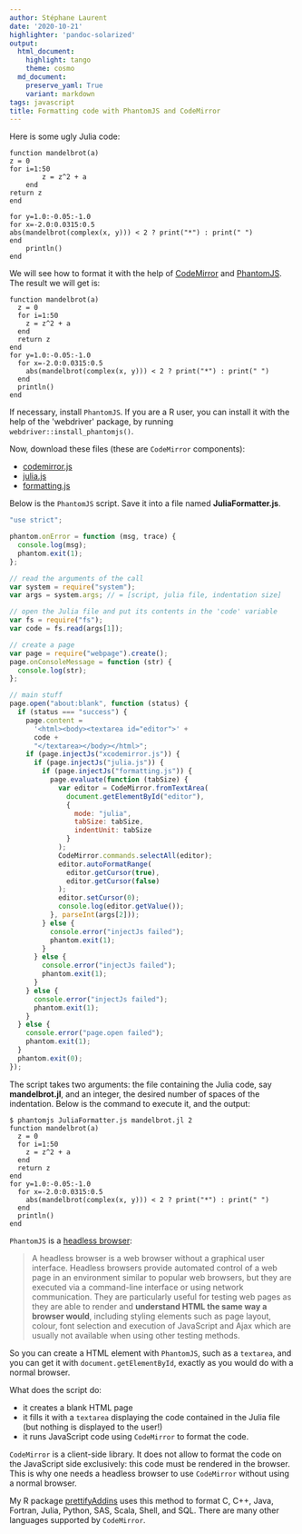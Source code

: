 ```yaml
---
author: Stéphane Laurent
date: '2020-10-21'
highlighter: 'pandoc-solarized'
output:
  html_document:
    highlight: tango
    theme: cosmo
  md_document:
    preserve_yaml: True
    variant: markdown
tags: javascript
title: Formatting code with PhantomJS and CodeMirror
---
```


Here is some ugly Julia code:

``` {.julia}
function mandelbrot(a)
z = 0
for i=1:50
        z = z^2 + a
    end
return z
end

for y=1.0:-0.05:-1.0
for x=-2.0:0.0315:0.5
abs(mandelbrot(complex(x, y))) < 2 ? print("*") : print(" ")
end
    println()
end
```

We will see how to format it with the help of
[CodeMirror](https://codemirror.net/) and
[PhantomJS](https://phantomjs.org/). The result we will get is:

``` {.julia}
function mandelbrot(a)
  z = 0
  for i=1:50
    z = z^2 + a
  end
  return z
end
for y=1.0:-0.05:-1.0
  for x=-2.0:0.0315:0.5
    abs(mandelbrot(complex(x, y))) < 2 ? print("*") : print(" ")
  end
  println()
end
```

If necessary, install `PhantomJS`. If you are a R user, you can install
it with the help of the 'webdriver' package, by running
`webdriver::install_phantomjs()`.

Now, download these files (these are `CodeMirror` components):

-   [codemirror.js](http://codemirror.net/lib/codemirror.js)
-   [julia.js](http://codemirror.net/mode/julia/julia.js)
-   [formatting.js](http://codemirror.net/2/lib/util/formatting.js)

Below is the `PhantomJS` script. Save it into a file named
**JuliaFormatter.js**.

``` {.js .numberLines}
"use strict";

phantom.onError = function (msg, trace) {
  console.log(msg);
  phantom.exit(1);
};

// read the arguments of the call
var system = require("system");
var args = system.args; // = [script, julia file, indentation size]

// open the Julia file and put its contents in the 'code' variable
var fs = require("fs");
var code = fs.read(args[1]);

// create a page
var page = require("webpage").create();
page.onConsoleMessage = function (str) {
  console.log(str);
};

// main stuff
page.open("about:blank", function (status) {
  if (status === "success") {
    page.content =
      '<html><body><textarea id="editor">' +
      code +
      "</textarea></body></html>";
    if (page.injectJs("xcodemirror.js")) {
      if (page.injectJs("julia.js")) {
        if (page.injectJs("formatting.js")) {
          page.evaluate(function (tabSize) {
            var editor = CodeMirror.fromTextArea(
              document.getElementById("editor"),
              {
                mode: "julia",
                tabSize: tabSize,
                indentUnit: tabSize
              }
            );
            CodeMirror.commands.selectAll(editor);
            editor.autoFormatRange(
              editor.getCursor(true),
              editor.getCursor(false)
            );
            editor.setCursor(0);
            console.log(editor.getValue());
          }, parseInt(args[2]));
        } else {
          console.error("injectJs failed");
          phantom.exit(1);
        }
      } else {
        console.error("injectJs failed");
        phantom.exit(1);
      }
    } else {
      console.error("injectJs failed");
      phantom.exit(1);
    }
  } else {
    console.error("page.open failed");
    phantom.exit(1);
  }
  phantom.exit(0);
});
```

The script takes two arguments: the file containing the Julia code, say
**mandelbrot.jl**, and an integer, the desired number of spaces of the
indentation. Below is the command to execute it, and the output:

    $ phantomjs JuliaFormatter.js mandelbrot.jl 2
    function mandelbrot(a)
      z = 0
      for i=1:50
        z = z^2 + a
      end
      return z
    end
    for y=1.0:-0.05:-1.0
      for x=-2.0:0.0315:0.5
        abs(mandelbrot(complex(x, y))) < 2 ? print("*") : print(" ")
      end
      println()
    end

`PhantomJS` is a [headless
browser](https://en.wikipedia.org/wiki/Headless_browser):

> A headless browser is a web browser without a graphical user
> interface. Headless browsers provide automated control of a web page
> in an environment similar to popular web browsers, but they are
> executed via a command-line interface or using network communication.
> They are particularly useful for testing web pages as they are able to
> render and **understand HTML the same way a browser would**, including
> styling elements such as page layout, colour, font selection and
> execution of JavaScript and Ajax which are usually not available when
> using other testing methods.

So you can create a HTML element with `PhantomJS`, such as a `textarea`,
and you can get it with `document.getElementById`, exactly as you would
do with a normal browser.

What does the script do:

-   it creates a blank HTML page
-   it fills it with a `textarea` displaying the code contained in the
    Julia file (but nothing is displayed to the user!)
-   it runs JavaScript code using `CodeMirror` to format the code.

`CodeMirror` is a client-side library. It does not allow to format the
code on the JavaScript side exclusively: this code must be rendered in
the browser. This is why one needs a headless browser to use
`CodeMirror` without using a normal browser.

My R package [prettifyAddins](https://github.com/stla/prettifyAddins)
uses this method to format C, C++, Java, Fortran, Julia, Python, SAS,
Scala, Shell, and SQL. There are many other languages supported by
`CodeMirror`.
